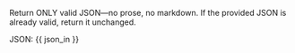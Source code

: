 Return ONLY valid JSON—no prose, no markdown. If the provided JSON is already valid, return it unchanged.

JSON:
{{ json_in }}
